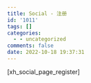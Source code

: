 ```yaml
---
title: Social - 注册
id: '1011'
tags: []
categories:
  - - uncategorized
comments: false
date: 2022-10-18 19:37:31
---
```


\[xh\_social\_page\_register\]